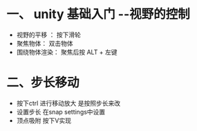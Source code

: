 # 一、 unity 基础入门 --视野的控制
- 视野的平移 ： 按下滑轮
- 聚焦物体： 双击物体
- 围绕物体渲染： 聚焦后按 ALT + 左键

# 二、步长移动
- 按下ctrl 进行移动放大 是按照步长来改
- 设置步长 在snap settings中设置
- 顶点吸附 按下V实现
